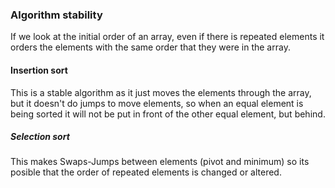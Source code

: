 ### Algorithm stability
If we look at the initial order of an array, even if there is repeated elements it orders the elements with the same order that they were in the array.
#### Insertion sort
This is a stable algorithm as it just moves the elements through the array, but it doesn't do jumps to move elements, so when an equal element is being sorted it will not be put in front of the other equal element, but behind.
##### Selection sort
This makes Swaps-Jumps between elements (pivot and minimum) so its posible that the order of repeated elements is changed or altered.